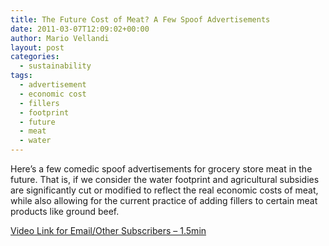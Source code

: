 ```yaml
---
title: The Future Cost of Meat? A Few Spoof Advertisements
date: 2011-03-07T12:09:02+00:00
author: Mario Vellandi
layout: post
categories:
  - sustainability
tags:
  - advertisement
  - economic cost
  - fillers
  - footprint
  - future
  - meat
  - water
---
```

Here&#8217;s a few comedic spoof advertisements for grocery store meat in the future. That is, if we consider the water footprint and agricultural subsidies are significantly cut or modified to reflect the real economic costs of meat, while also allowing for the current practice of adding fillers to certain meat products like ground beef.

[Video Link for Email/Other Subscribers &#8211; 1.5min](http://vimeo.com/7916728)
